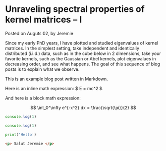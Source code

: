 # Unraveling spectral properties of kernel matrices – I

<p class ="h5">Posted on Auguts 02, by Jeremie </p>

Since my early PhD years, I have plotted and studied eigenvalues of kernel matrices. In the simplest setting, take independent and identically distributed (i.i.d.) data, such as in the cube below in 2 dimensions, take your favorite kernels, such as the Gaussian or Abel kernels, plot eigenvalues in decreasing order, and see what happens. The goal of this sequence of blog posts is to explain what we observe.


This is an example blog post written in Markdown.

Here is an inline math expression: $ E = mc^2 $.

And here is a block math expression:

$$
\int_0^\infty e^{-x^2} dx = \frac{\sqrt{\pi}}{2}
$$


```js
console.log(1)
```

```js
console.log(1)
```

```python
print('Hello')
```

```html
<p> Salut Jeremie </p>
```
